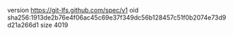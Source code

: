 version https://git-lfs.github.com/spec/v1
oid sha256:1913de2b76e4f06ac45c69e37f349dc56b128457c51f0b2074e73d9d21a266d1
size 4019
